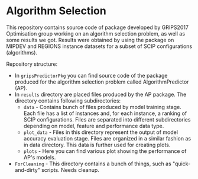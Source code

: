 # Algorithm Selection

This repository contains source code of package developed by GRIPS2017 Optimisation group working on an algorithm selection problem, as well as some results we got. Results were obtained by using the package on MIPDEV and REGIONS instance datasets for a subset of SCIP configurations (algorithms).

Repository structure:
- In ```gripsPredictorPkg``` you can find source code of the package produced for the algorithm selection problem called AlgorithmPredictor (AP).
- In ```results``` directory are placed files produced by the AP package. The directory contains following subdirectories:
    - ```data``` - Contains bunch of files produced by model training stage. Each file has a list of instances and, for each instance, a ranking of SCIP configurations. Files are separated into different subdirectories depending on model, feature and performance data type.
    - ```plot_data``` - Files in this directory represent the output of model accuracy evaluation stage. Files are organized in a similar fashion as in data directory. This data is further used for creating plots.
    - ```plots``` - Here you can find various plot showing the performance of AP's models.
- ```ForCleaning``` - This directory contains a bunch of things, such as "quick-and-dirty" scripts. Needs cleanup.
